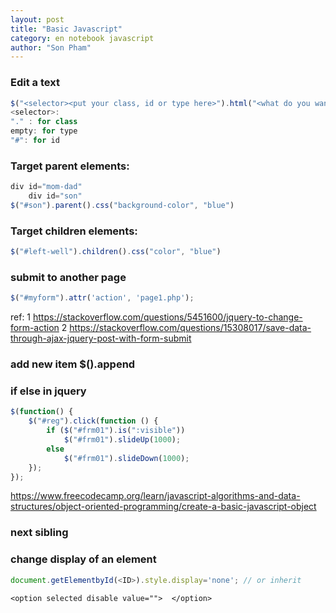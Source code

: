 ```yaml
---
layout: post
title: "Basic Javascript"
category: en notebook javascript
author: "Son Pham"
---
```



### Edit a text   

```javascript
$("<selector><put your class, id or type here>").html("<what do you want to change>");
<selector>:
"." : for class
empty: for type
"#": for id
```

### Target parent elements:  

```javascript
div id="mom-dad"
    div id="son"
$("#son").parent().css("background-color", "blue")
```

### Target children elements:  

```javascript
$("#left-well").children().css("color", "blue")
```

### submit to another page  

```javascript
$("#myform").attr('action', 'page1.php');
```

ref:
1 https://stackoverflow.com/questions/5451600/jquery-to-change-form-action
2 https://stackoverflow.com/questions/15308017/save-data-through-ajax-jquery-post-with-form-submit
### add new item $().append

### if else in jquery

```javascript
$(function() {
    $("#reg").click(function () {
        if ($("#frm01").is(":visible"))
            $("#frm01").slideUp(1000);
        else
            $("#frm01").slideDown(1000);
    });
});
```

https://www.freecodecamp.org/learn/javascript-algorithms-and-data-structures/object-oriented-programming/create-a-basic-javascript-object

### next sibling

### change display of an element
```javascript
document.getElementbyId(<ID>).style.display='none'; // or inherit
```

```
<option selected disable value="">  </option>
```


